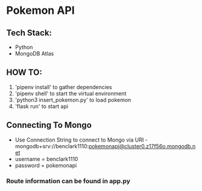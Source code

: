 # Pokemon API

## Tech Stack:
- Python
- MongoDB Atlas

## HOW TO:
1. 'pipenv install' to gather dependencies
2. 'pipenv shell' to start the virtual environment
3. 'python3 insert_pokemon.py' to load pokemon
4. 'flask run' to start api

## Connecting To Mongo
- Use Connection String to connect to Mongo via URI - mongodb+srv://benclark1110:pokemonapi@cluster0.z17f56o.mongodb.net
- username = benclark1110
- password = pokemonapi

### Route information can be found in app.py